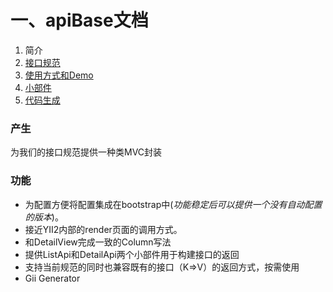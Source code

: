 # 一、apiBase文档

1. 简介
2. [接口规范](接口规范.md)
2. [使用方式和Demo](使用方式和Demo.md)
2. [小部件](小部件.md)
2. [代码生成](小部件.md)


### 产生

为我们的接口规范提供一种类MVC封装

### 功能

- 为配置方便将配置集成在bootstrap中(_功能稳定后可以提供一个没有自动配置的版本_)。
- 接近YII2内部的render页面的调用方式。
- 和DetailView完成一致的Column写法
- 提供ListApi和DetailApi两个小部件用于构建接口的返回
- 支持当前规范的同时也兼容既有的接口（K=>V）的返回方式，按需使用
- Gii Generator
